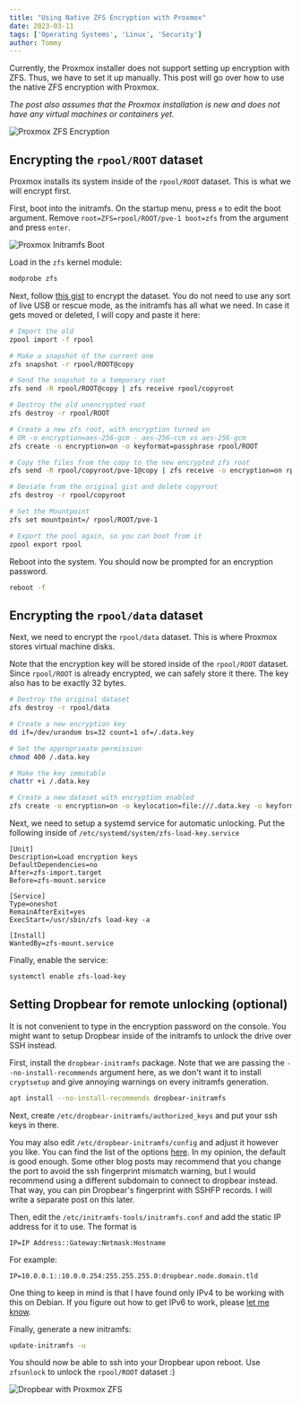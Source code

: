 ```yaml
---
title: "Using Native ZFS Encryption with Proxmox"
date: 2023-03-11
tags: ['Operating Systems', 'Linux', 'Security']
author: Tommy
---
```


Currently, the Proxmox installer does not support setting up encryption with ZFS. Thus, we have to set it up manually. This post will go over how to use the native ZFS encryption with Proxmox.

_The post also assumes that the Proxmox installation is new and does not have any virtual machines or containers yet._

![Proxmox ZFS Encryption](/images/proxmox-zfs-encryption.png)

## Encrypting the `rpool/ROOT` dataset

Proxmox installs its system inside of the `rpool/ROOT` dataset. This is what we will encrypt first.

First, boot into the initramfs. On the startup menu, press `e` to edit the boot argument. Remove `root=ZFS=rpool/ROOT/pve-1 boot=zfs` from the argument and press `enter`.

![Proxmox Initramfs Boot](/images/proxmox-initramfs-boot.png)

Load in the `zfs` kernel module:

```sh
modprobe zfs
```

Next, follow [this gist](https://gist.github.com/yvesh/ae77a68414484c8c79da03c4a4f6fd55) to encrypt the dataset. You do not need to use any sort of live USB or rescue mode, as the initramfs has all what we need. In case it gets moved or deleted, I will copy and paste it here:

```sh
# Import the old
zpool import -f rpool

# Make a snapshot of the current one
zfs snapshot -r rpool/ROOT@copy

# Send the snapshot to a temporary root
zfs send -R rpool/ROOT@copy | zfs receive rpool/copyroot

# Destroy the old unencrypted root
zfs destroy -r rpool/ROOT

# Create a new zfs root, with encryption turned on
# OR -o encryption=aes-256-gcm - aes-256-ccm vs aes-256-gcm
zfs create -o encryption=on -o keyformat=passphrase rpool/ROOT

# Copy the files from the copy to the new encrypted zfs root
zfs send -R rpool/copyroot/pve-1@copy | zfs receive -o encryption=on rpool/ROOT/pve-1

# Deviate from the original gist and delete copyroot
zfs destroy -r rpool/copyroot

# Set the Mountpoint
zfs set mountpoint=/ rpool/ROOT/pve-1

# Export the pool again, so you can boot from it
zpool export rpool
```

Reboot into the system. You should now be prompted for an encryption password.

```sh
reboot -f
```

## Encrypting the `rpool/data` dataset

Next, we need to encrypt the `rpool/data` dataset. This is where Proxmox stores virtual machine disks.

Note that the encryption key will be stored inside of the `rpool/ROOT` dataset. Since `rpool/ROOT` is already encrypted, we can safely store it there. The key also has to be exactly 32 bytes.


```bash
# Destroy the original dataset
zfs destroy -r rpool/data

# Create a new encryption key
dd if=/dev/urandom bs=32 count=1 of=/.data.key

# Set the approprieate permission
chmod 400 /.data.key

# Make the key immutable
chattr +i /.data.key

# Create a new dataset with encryption enabled
zfs create -o encryption=on -o keylocation=file:///.data.key -o keyformat=raw rpool/data
```

Next, we need to setup a systemd service for automatic unlocking. Put the following inside of `/etc/systemd/system/zfs-load-key.service`

```
[Unit]
Description=Load encryption keys
DefaultDependencies=no
After=zfs-import.target
Before=zfs-mount.service

[Service]
Type=oneshot
RemainAfterExit=yes
ExecStart=/usr/sbin/zfs load-key -a

[Install]
WantedBy=zfs-mount.service
```

Finally, enable the service:

```bash
systemctl enable zfs-load-key
```

## Setting Dropbear for remote unlocking (optional)

It is not convenient to type in the encryption password on the console. You might want to setup Dropbear inside of the initramfs to unlock the drive over SSH instead.

First, install the `dropbear-initramfs` package. Note that we are passing the `--no-install-recommends` argument here, as we don't want it to install `cryptsetup` and give annoying warnings on every initramfs generation.

```bash
apt install --no-install-recommends dropbear-initramfs
```

Next, create `/etc/dropbear-initramfs/authorized_keys` and put your ssh keys in there.

You may also edit `/etc/dropbear-initramfs/config` and adjust it however you like. You can find the list of the options [here](https://linux.die.net/man/8/dropbear). In my opinion, the default is good enough. Some other blog posts may recommend that you change the port to avoid the ssh fingerprint mismatch warning, but I would recommend using a different subdomain to connect to dropbear instead. That way, you can pin Dropbear's fingerprint with SSHFP records. I will write a separate post on this later.

Then, edit the `/etc/initramfs-tools/initramfs.conf` and add the static IP address for it to use. The format is

```
IP=IP Address::Gateway:Netmask:Hostname
```

For example:

```
IP=10.0.0.1::10.0.0.254:255.255.255.0:dropbear.node.domain.tld
```

One thing to keep in mind is that I have found only IPv4 to be working with this on Debian. If you figure out how to get IPv6 to work, please [let me know](https://tommytran.io/contact).

Finally, generate a new initramfs:

```bash
update-initramfs -u
```

You should now be able to ssh into your Dropbear upon reboot. Use `zfsunlock` to unlock the `rpool/ROOT` dataset :)

![Dropbear with Proxmox ZFS](/images/dropbear-proxmox-zfs.png)
